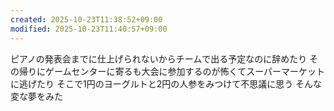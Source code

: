 ```yaml
---
created: 2025-10-23T11:38:52+09:00
modified: 2025-10-23T11:40:57+09:00
---
```


ピアノの発表会までに仕上げられないからチームで出る予定なのに辞めたり
その帰りにゲームセンターに寄るも大会に参加するのが怖くてスーパーマーケットに逃げたり
そこで1円のヨーグルトと2円の人参をみつけて不思議に思う
そんな変な夢をみた
